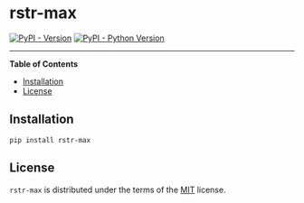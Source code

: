# rstr-max

[![PyPI - Version](https://img.shields.io/pypi/v/rstr-max.svg)](https://pypi.org/project/rstr-max)
[![PyPI - Python Version](https://img.shields.io/pypi/pyversions/rstr-max.svg)](https://pypi.org/project/rstr-max)

-----

**Table of Contents**

- [Installation](#installation)
- [License](#license)

## Installation

```console
pip install rstr-max
```

## License

`rstr-max` is distributed under the terms of the [MIT](https://spdx.org/licenses/MIT.html) license.
